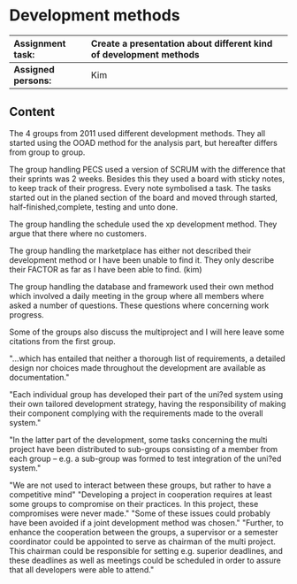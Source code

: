 # Development methods #
| **Assignment task:** | Create a presentation about different kind of development methods |
|:---------------------|:------------------------------------------------------------------|
| **Assigned persons:** | Kim                                                               |

## Content ##
The 4 groups from 2011 used different development methods.
They all started using the OOAD method for the analysis part, but hereafter differs from group to group.

The group handling  PECS used a version of SCRUM with the difference that their sprints was 2 weeks.
Besides this they used  a board with sticky notes, to keep track of their progress. Every note symbolised a task. The tasks started out in the planed section of the board and moved through started, half-finished,complete, testing and unto done.

The group handling the schedule used the xp development method.
They argue that there where no customers.

The group handling the marketplace has either not described their development method or I have been unable to find it. They only describe their FACTOR as far as I have been able to find. (kim)

The group handling the database and framework used their own method which involved a daily meeting in the group where all members where asked a number of questions. These questions where concerning work progress.


Some of the groups also discuss the multiproject and I will here leave some citations from the first group.

"...which has entailed that neither a thorough list of requirements, a detailed
design nor choices made throughout the development are available as documentation."

"Each individual group has developed their part of the uni?ed system using their own
tailored development strategy, having the responsibility of making their component complying with the requirements made to the overall system."

"In the latter part of the development, some tasks concerning the multi project have
been distributed to sub-groups consisting of a member from each group – e.g. a sub-group
was formed to test integration of the uni?ed system."

"We are not used to interact between these groups, but rather to have a
competitive mind"
"Developing a project in cooperation requires at least some groups to compromise on
their practices. In this project, these compromises were never made."
"Some of these issues could probably have been avoided if a joint development method
was chosen."
"Further, to enhance the cooperation between the groups, a supervisor or a semester
coordinator could be appointed to serve as chairman of the multi project. This chairman
could be responsible for setting e.g. superior deadlines, and these deadlines as well as
meetings could be scheduled in order to assure that all developers were able to attend."
<a href='Hidden comment: 
Add the knowledge you have gained
'></a>